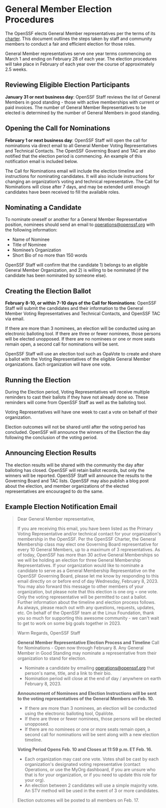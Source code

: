 # General Member Election Procedures
The OpenSSF elects General Member representatives per the terms of its [charter](https://charter.openssf.org). This document outlines the steps taken by staff and community members to conduct a fair and efficient election for those roles. 

General Member representatives serve one year terms commencing on March 1 and ending on February 28 of each year. The election procedures will take place in February of each year over the course of approximately 2.5 weeks.

## Reviewing Eligible Election Participants
**January 31 or next business day**: OpenSSF Staff reviews the list of General Members in good standing - those with active memberships with current or paid invoices. The number of General Member Representatives to be elected is determined by the number of General Members in good standing. 

## Opening the Call for Nominations
**February 1 or next business day**: OpenSSF Staff will open the call for nominations via direct email to all General Member Voting Representatives and Technical Contacts. The OpenSSF Governing Board and TAC are also notified that the election period is commencing. An example of this notification email is included below.

The Call for Nominations email will include the election timeline and instructions for nominating candidates. It will also include instructions for changing an organization’s voting and technical representative. The Call for Nominations will close after 7 days, and may be extended until enough candidates have been received to fill the available roles. 

## Nominating a Candidate
To nominate oneself or another for a General Member Representative position, nominees should send an email to operations@openssf.org with the following information:
* Name of Nominee
* Title of Nominee
* Nominee’s Organization
* Short Bio of no more than 150 words

OpenSSF Staff will confirm that the candidate 1) belongs to an eligible General Member Organization, and 2) is willing to be nominated (if the candidate has been nominated by someone else). 

## Creating the Election Ballot
**February 8-10, or within 7-10 days of the Call for Nominations**: OpenSSF Staff will submit the candidates and their information to the General Member Voting Representatives and Technical Contacts, and OpenSSF TAC via email. 

If there are more than 3 nominees, an election will be conducted using an electronic balloting tool. If there are three or fewer nominees, those persons will be elected unopposed. If there are no nominees or one or more seats remain open, a second call for nominations will be sent.

OpenSSF Staff will use an election tool such as OpaVote to create and share a ballot with the Voting Representatives of the eligible General Member organizations. Each organization will have one vote. 

## Running the Election
During the Election period, Voting Representatives will receive multiple reminders to cast their ballots if they have not already done so. These reminders will come from OpenSSF Staff as well as the balloting tool. 

Voting Representatives will have one week to cast a vote on behalf of their organization.

Election outcomes will not be shared until after the voting period has concluded. OpenSSF will announce the winners of the Election the day following the conclusion of the voting period.

## Announcing Election Results
The election results will be shared with the community the day after balloting has closed. OpenSSF will retain ballot records, but only the winners will be reported. OpenSSF Staff will announce the results to the Governing Board and TAC lists. OpenSSF may also publish a blog post about the election, and member organizations of the elected representatives are encouraged to do the same.


## Example Election Notification Email
>Dear General Member representative,
>
>If you are receiving this email, you have been listed as the Primary Voting Representative and/or technical contact for your organization's membership in the OpenSSF. 
>Per the OpenSSF Charter, the General Membership class may elect one Governing Board representative for every 10 General Members, up to a maximum of 3 representatives. As of today, OpenSSF has more than 30 active General Memberships so we will be holding an election for three General Membership Representatives.
>If your organization would like to nominate a candidate to serve as a General Membership Representative on the OpenSSF Governing Board, please let me know by responding to this email directly on or before end of day Wednesday, February 8, 2023. 
>You may also forward this message to other members of your organization, but please note that this election is one org = one vote. Only the voting representative will be permitted to cast a ballot.
>Further information about the timeline and election process follows. As always, please reach out with any questions, requests, updates, etc. On behalf of the OpenSSF team at the Linux Foundation, thank you so much for supporting this awesome community - we can't wait to get to work on some big goals together in 2023.
>
>Warm Regards, 
>OpenSSF Staff


> **General Member Representative Election Process and Timeline**
>Call for Nominations - Open now through February 8. Any General Member in Good Standing may nominate a representative from their organization to stand for election. 
> * Nominate a candidate by emailing operations@openssf.org that person's name, title, and a link to their bio. 
> * Nomination period will close at the end of day / anywhere on earth February 8, 2023.
> 
>**Announcement of Nominees and Election Instructions will be sent to the voting representatives of the General Members on Feb. 10.**
> * If there are more than 3 nominees, an election will be conducted using the electronic balloting tool, OpaVote.
> * If there are three or fewer nominees, those persons will be elected unopposed.
> * If there are no nominees or one or more seats remain open, a second call for nominations will be sent along with a new election timeline.
> 
>**Voting Period Opens Feb. 10 and Closes at 11:59 p.m. ET Feb. 16.** 
> * Each organization may cast one vote. Votes shall be cast by each organization's designated voting representative (contact Operations, or use the MyOrg dashboard, if you are unsure who that is for your organization, or if you need to update this role for your org).
> * An election between 2 candidates will use a simple majority vote. An STV method will be used in the event of 3 or more candidates. 
> 
>Election outcomes will be posted to all members on Feb. 17. 

